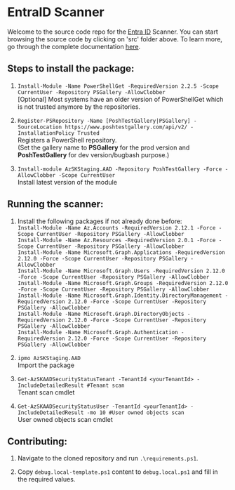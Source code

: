 # EntraID Scanner

Welcome to the source code repo for the [Entra ID](https://www.microsoft.com/en-in/security/business/identity-access/microsoft-entra-id) Scanner. You can start browsing the source code by clicking on 'src' folder above. To learn more, go through the complete documentation [here](https://github.com/azsk/DevOpsKit-docs).

## Steps to install the package:
1. `Install-Module -Name PowerShellGet -RequiredVersion 2.2.5 -Scope CurrentUser -Repository PSGallery -AllowClobber`
<br>[Optional] Most systems have an older version of PowerShellGet which is not trusted anymore by the repositories.

2. `Register-PSRepository -Name [PoshTestGallery|PSGallery] -SourceLocation https://www.poshtestgallery.com/api/v2/ -InstallationPolicy Trusted`
<br>Registers a PowerShell repository.
<br>(Set the gallery name to __PSGallery__ for the prod version and __PoshTestGallery__ for dev version/bugbash purpose.)

3. `Install-module AzSKStaging.AAD -Repository PoshTestGallery -Force -AllowClobber -Scope CurrentUser`
<br>Install latest version of the module


## Running the scanner: 
1. Install the following packages if not already done before:<br>
`Install-Module -Name Az.Accounts -RequiredVersion 2.12.1 -Force -Scope CurrentUser -Repository PSGallery -AllowClobber`<br>
`Install-Module -Name Az.Resources -RequiredVersion 2.0.1 -Force -Scope CurrentUser -Repository PSGallery -AllowClobber`<br>
`Install-Module -Name Microsoft.Graph.Applications -RequiredVersion 2.12.0 -Force -Scope CurrentUser -Repository PSGallery -AllowClobber`<br>
`Install-Module -Name Microsoft.Graph.Users -RequiredVersion 2.12.0 -Force -Scope CurrentUser -Repository PSGallery -AllowClobber`<br>
`Install-Module -Name Microsoft.Graph.Groups -RequiredVersion 2.12.0 -Force -Scope CurrentUser -Repository PSGallery -AllowClobber`<br>
`Install-Module -Name Microsoft.Graph.Identity.DirectoryManagement -RequiredVersion 2.12.0 -Force -Scope CurrentUser -Repository PSGallery -AllowClobber`<br>
`Install-Module -Name Microsoft.Graph.DirectoryObjects -RequiredVersion 2.12.0 -Force -Scope CurrentUser -Repository PSGallery -AllowClobber`<br>
`Install-Module -Name Microsoft.Graph.Authentication -RequiredVersion 2.12.0 -Force -Scope CurrentUser -Repository PSGallery -AllowClobber`<br>

2. `ipmo AzSKStaging.AAD`
<br>Import the package

3. `Get-AzSKAADSecurityStatusTenant -TenantId <yourTenantId> -IncludeDetailedResult #Tenant scan`
<br>Tenant scan cmdlet

4. `Get-AzSKAADSecurityStatusUser -TenantId <yourTenantId> -IncludeDetailedResult -mo 10 #User owned objects scan`
<br>User owned objects scan cmdlet

## Contributing:

1. Navigate to the cloned repository and run `.\requirements.ps1`.<br>

2. Copy `debug.local-template.ps1` content to `debug.local.ps1` and fill in the required values.<br>

